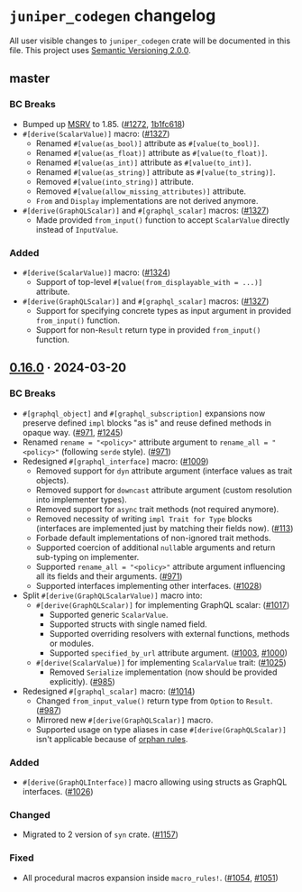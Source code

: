 `juniper_codegen` changelog
===========================

All user visible changes to `juniper_codegen` crate will be documented in this file. This project uses [Semantic Versioning 2.0.0].




## master

### BC Breaks

- Bumped up [MSRV] to 1.85. ([#1272], [1b1fc618])
- `#[derive(ScalarValue)]` macro: ([#1327])
    - Renamed `#[value(as_bool)]` attribute as `#[value(to_bool)]`.
    - Renamed `#[value(as_float)]` attribute as `#[value(to_float)]`.
    - Renamed `#[value(as_int)]` attribute as `#[value(to_int)]`.
    - Renamed `#[value(as_string)]` attribute as `#[value(to_string)]`.
    - Removed `#[value(into_string)]` attribute.
    - Removed `#[value(allow_missing_attributes)]` attribute.
    - `From` and `Display` implementations are not derived anymore.
- `#[derive(GraphQLScalar)]` and `#[graphql_scalar]` macros: ([#1327])
    - Made provided `from_input()` function to accept `ScalarValue` directly instead of `InputValue`.

### Added

- `#[derive(ScalarValue)]` macro: ([#1324])
    - Support of top-level `#[value(from_displayable_with = ...)]` attribute.
- `#[derive(GraphQLScalar)]` and `#[graphql_scalar]` macros: ([#1327])
    - Support for specifying concrete types as input argument in provided `from_input()` function. 
    - Support for non-`Result` return type in provided `from_input()` function. 

[#1272]: /../../pull/1272
[#1324]: /../../pull/1324
[#1327]: /../../pull/1327
[1b1fc618]: /../../commit/1b1fc61879ffdd640d741e187dc20678bf7ab295




## [0.16.0] · 2024-03-20
[0.16.0]: /../../tree/juniper_codegen-v0.16.0/juniper_codegen

### BC Breaks

- `#[graphql_object]` and `#[graphql_subscription]` expansions now preserve defined `impl` blocks "as is" and reuse defined methods in opaque way. ([#971], [#1245])
- Renamed `rename = "<policy>"` attribute argument to `rename_all = "<policy>"` (following `serde` style). ([#971])
- Redesigned `#[graphql_interface]` macro: ([#1009])
    - Removed support for `dyn` attribute argument (interface values as trait objects).
    - Removed support for `downcast` attribute argument (custom resolution into implementer types).
    - Removed support for `async` trait methods (not required anymore).
    - Removed necessity of writing `impl Trait for Type` blocks (interfaces are implemented just by matching their fields now). ([#113])
    - Forbade default implementations of non-ignored trait methods.
    - Supported coercion of additional `null`able arguments and return sub-typing on implementer.
    - Supported `rename_all = "<policy>"` attribute argument influencing all its fields and their arguments. ([#971])
    - Supported interfaces implementing other interfaces. ([#1028])
- Split `#[derive(GraphQLScalarValue)]` macro into: 
    - `#[derive(GraphQLScalar)]` for implementing GraphQL scalar: ([#1017]) 
        - Supported generic `ScalarValue`.
        - Supported structs with single named field.
        - Supported overriding resolvers with external functions, methods or modules.
        - Supported `specified_by_url` attribute argument. ([#1003], [#1000])
    - `#[derive(ScalarValue)]` for implementing `ScalarValue` trait: ([#1025])
        - Removed `Serialize` implementation (now should be provided explicitly). ([#985])
- Redesigned `#[graphql_scalar]` macro: ([#1014])
    - Changed `from_input_value()` return type from `Option` to `Result`. ([#987]) 
    - Mirrored new `#[derive(GraphQLScalar)]` macro.
    - Supported usage on type aliases in case `#[derive(GraphQLScalar)]` isn't applicable because of [orphan rules].

### Added

- `#[derive(GraphQLInterface)]` macro allowing using structs as GraphQL interfaces. ([#1026])

### Changed

- Migrated to 2 version of `syn` crate. ([#1157])

### Fixed

- All procedural macros expansion inside `macro_rules!`. ([#1054], [#1051])

[#113]: /../../issues/113
[#971]: /../../pull/971
[#985]: /../../pull/985
[#987]: /../../pull/987
[#1000]: /../../issues/1000
[#1003]: /../../pull/1003
[#1009]: /../../pull/1009
[#1014]: /../../pull/1014
[#1017]: /../../pull/1017
[#1025]: /../../pull/1025
[#1026]: /../../pull/1026
[#1028]: /../../pull/1028
[#1051]: /../../issues/1051
[#1054]: /../../pull/1054
[#1157]: /../../pull/1157
[#1245]: /../../pull/1245




[MSRV]: https://doc.rust-lang.org/cargo/reference/manifest.html#the-rust-version-field
[orphan rules]: https://doc.rust-lang.org/reference/items/implementations.html#orphan-rules
[Semantic Versioning 2.0.0]: https://semver.org
